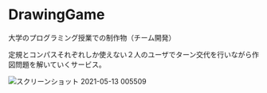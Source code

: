 # DrawingGame
大学のプログラミング授業での制作物（チーム開発）

定規とコンパスそれぞれしか使えない２人のユーザでターン交代を行いながら作図問題を解いていくサービス。


![スクリーンショット 2021-05-13 005509](https://user-images.githubusercontent.com/62131533/118006327-21dc3000-b386-11eb-9f71-d6ba0a4361f8.png)
